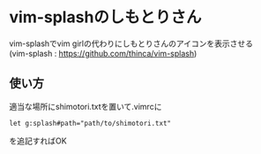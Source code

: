 # vim-splashのしもとりさん

vim-splashでvim girlの代わりにしもとりさんのアイコンを表示させる  
(vim-splash : https://github.com/thinca/vim-splash)

## 使い方
適当な場所にshimotori.txtを置いて.vimrcに

```vim
let g:splash#path="path/to/shimotori.txt"
```

を追記すればOK
